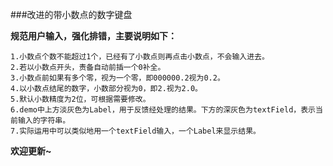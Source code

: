 ###改进的带小数点的数字键盘

**规范用户输入，强化排错，主要说明如下：**

	1.小数点个数不能超过1个，已经有了小数点则再点击小数点，不会输入进去。
    2.若以小数点开头，责备自动前插一个0补全。
    3.小数点前如果有多个零，视为一个零，即000000.2视为0.2。
    4.以小数点结尾的数字，小数部分视为0，即2.视为2.0。
    5.默认小数精度为2位，可根据需要修改。
    6.demo中上方淡灰色为Label，用于反馈经处理的结果。下方的深灰色为textField，表示当前输入的字符串。
    7.实际运用中可以类似地用一个textField输入，一个Label来显示结果。
  
**欢迎更新~**
